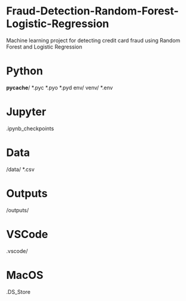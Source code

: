 # Fraud-Detection-Random-Forest-Logistic-Regression
Machine learning project for detecting credit card fraud using Random Forest and Logistic Regression
# Python
__pycache__/
*.pyc
*.pyo
*.pyd
env/
venv/
*.env

# Jupyter
.ipynb_checkpoints

# Data
/data/
*.csv

# Outputs
/outputs/

# VSCode
.vscode/

# MacOS
.DS_Store
